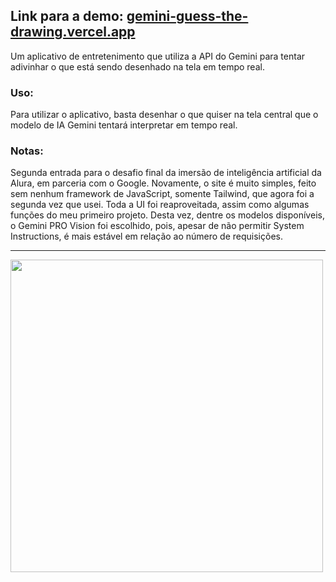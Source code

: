 ## Link para a demo: [gemini-guess-the-drawing.vercel.app](https://gemini-guess-the-drawing.vercel.app/)

Um aplicativo de entretenimento que utiliza a API do Gemini para tentar adivinhar o que está sendo desenhado na tela em tempo real.

### Uso:

Para utilizar o aplicativo, basta desenhar o que quiser na tela central que o modelo de IA Gemini tentará interpretar em tempo real.

### Notas:

Segunda entrada para o desafio final da imersão de inteligência artificial da Alura, em parceria com o Google. Novamente, o site é muito simples, feito sem nenhum framework de JavaScript, somente Tailwind, que agora foi a segunda vez que usei. Toda a UI foi reaproveitada, assim como algumas funções do meu primeiro projeto. Desta vez, dentre os modelos disponíveis, o Gemini PRO Vision foi escolhido, pois, apesar de não permitir System Instructions, é mais estável em relação ao número de requisições.

---

<img src="" alt="" width="500"/>